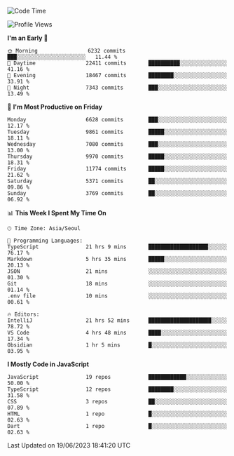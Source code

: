 <!--START_SECTION:waka-->
![Code Time](http://img.shields.io/badge/Code%20Time-5%2C039%20hrs%2048%20mins-blue)

![Profile Views](http://img.shields.io/badge/Profile%20Views-1-blue)

**I'm an Early 🐤** 

```text
🌞 Morning                6232 commits        ███░░░░░░░░░░░░░░░░░░░░░░   11.44 % 
🌆 Daytime                22411 commits       ██████████░░░░░░░░░░░░░░░   41.16 % 
🌃 Evening                18467 commits       ████████░░░░░░░░░░░░░░░░░   33.91 % 
🌙 Night                  7343 commits        ███░░░░░░░░░░░░░░░░░░░░░░   13.49 % 
```
📅 **I'm Most Productive on Friday** 

```text
Monday                   6628 commits        ███░░░░░░░░░░░░░░░░░░░░░░   12.17 % 
Tuesday                  9861 commits        █████░░░░░░░░░░░░░░░░░░░░   18.11 % 
Wednesday                7080 commits        ███░░░░░░░░░░░░░░░░░░░░░░   13.00 % 
Thursday                 9970 commits        █████░░░░░░░░░░░░░░░░░░░░   18.31 % 
Friday                   11774 commits       █████░░░░░░░░░░░░░░░░░░░░   21.62 % 
Saturday                 5371 commits        ██░░░░░░░░░░░░░░░░░░░░░░░   09.86 % 
Sunday                   3769 commits        ██░░░░░░░░░░░░░░░░░░░░░░░   06.92 % 
```


📊 **This Week I Spent My Time On** 

```text
🕑︎ Time Zone: Asia/Seoul

💬 Programming Languages: 
TypeScript               21 hrs 9 mins       ███████████████████░░░░░░   76.17 % 
Markdown                 5 hrs 35 mins       █████░░░░░░░░░░░░░░░░░░░░   20.13 % 
JSON                     21 mins             ░░░░░░░░░░░░░░░░░░░░░░░░░   01.30 % 
Git                      18 mins             ░░░░░░░░░░░░░░░░░░░░░░░░░   01.14 % 
.env file                10 mins             ░░░░░░░░░░░░░░░░░░░░░░░░░   00.61 % 

🔥 Editors: 
IntelliJ                 21 hrs 52 mins      ████████████████████░░░░░   78.72 % 
VS Code                  4 hrs 48 mins       ████░░░░░░░░░░░░░░░░░░░░░   17.34 % 
Obsidian                 1 hr 5 mins         █░░░░░░░░░░░░░░░░░░░░░░░░   03.95 % 
```

**I Mostly Code in JavaScript** 

```text
JavaScript               19 repos            ████████████░░░░░░░░░░░░░   50.00 % 
TypeScript               12 repos            ████████░░░░░░░░░░░░░░░░░   31.58 % 
CSS                      3 repos             ██░░░░░░░░░░░░░░░░░░░░░░░   07.89 % 
HTML                     1 repo              █░░░░░░░░░░░░░░░░░░░░░░░░   02.63 % 
Dart                     1 repo              █░░░░░░░░░░░░░░░░░░░░░░░░   02.63 % 
```




 Last Updated on 19/06/2023 18:41:20 UTC
<!--END_SECTION:waka-->
